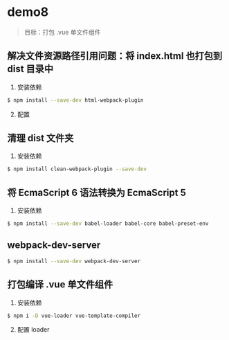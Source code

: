 # demo8

> 目标：打包 .vue 单文件组件

## 解决文件资源路径引用问题：将 index.html 也打包到 dist 目录中

1. 安装依赖

```bash
$ npm install --save-dev html-webpack-plugin
```

2. 配置

## 清理 dist 文件夹

1. 安装依赖

```bash
$ npm install clean-webpack-plugin --save-dev
```

## 将 EcmaScript 6 语法转换为 EcmaScript 5

1. 安装依赖

```bash
$ npm install --save-dev babel-loader babel-core babel-preset-env
```

## webpack-dev-server

```bash
$ npm install --save-dev webpack-dev-server
```

## 打包编译 .vue 单文件组件

1. 安装依赖

```bash
$ npm i -D vue-loader vue-template-compiler
```

2. 配置 loader
